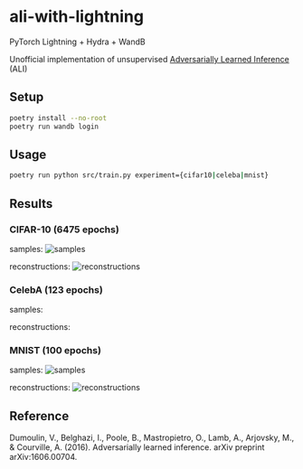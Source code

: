 # ali-with-lightning

PyTorch Lightning + Hydra + WandB

Unofficial implementation of unsupervised [Adversarially Learned Inference](https://arxiv.org/abs/1606.00704) (ALI)

## Setup

```bash
poetry install --no-root
poetry run wandb login
```

## Usage

```bash
poetry run python src/train.py experiment={cifar10|celeba|mnist}
```

## Results

### CIFAR-10 (6475 epochs)

samples:
![samples](https://github.com/user-attachments/assets/a56dedc5-2c10-4e57-b249-0d1f1226c696)

reconstructions:
![reconstructions](https://github.com/user-attachments/assets/23015d08-d43c-4f8e-8e47-55ef5494d882)


### CelebA (123 epochs)

samples:


reconstructions:



### MNIST (100 epochs)

samples:
![samples](https://github.com/user-attachments/assets/b7c4cb63-3901-4435-9b76-310d06dd71dd)

reconstructions:
![reconstructions](https://github.com/user-attachments/assets/4dad7157-e32e-4e03-8ac8-2e52712be2e5)


## Reference

Dumoulin, V., Belghazi, I., Poole, B., Mastropietro, O., Lamb, A., Arjovsky, M., & Courville, A. (2016). Adversarially learned inference. arXiv preprint arXiv:1606.00704.